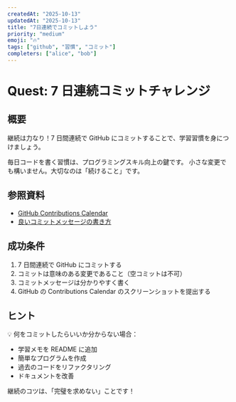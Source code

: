 ```yaml
---
createdAt: "2025-10-13"
updatedAt: "2025-10-13"
title: "7日連続でコミットしよう"
priority: "medium"
emoji: "🔥"
tags: ["github", "習慣", "コミット"]
completers: ["alice", "bob"]
---
```


# Quest: 7 日連続コミットチャレンジ

## 概要

継続は力なり！7 日間連続で GitHub にコミットすることで、学習習慣を身につけましょう。

毎日コードを書く習慣は、プログラミングスキル向上の鍵です。
小さな変更でも構いません。大切なのは「続けること」です。

## 参照資料

- [GitHub Contributions Calendar](https://docs.github.com/ja/account-and-profile/setting-up-and-managing-your-github-profile/managing-contribution-settings-on-your-profile/viewing-contributions-on-your-profile)
- [良いコミットメッセージの書き方](https://chris.beams.io/posts/git-commit/)

## 成功条件

1. 7 日間連続で GitHub にコミットする
2. コミットは意味のある変更であること（空コミットは不可）
3. コミットメッセージは分かりやすく書く
4. GitHub の Contributions Calendar のスクリーンショットを提出する

## ヒント

💡 何をコミットしたらいいか分からない場合：

- 学習メモを README に追加
- 簡単なプログラムを作成
- 過去のコードをリファクタリング
- ドキュメントを改善

継続のコツは、「完璧を求めない」ことです！
